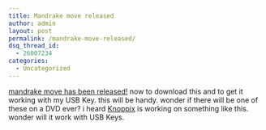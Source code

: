 ```yaml
---
title: Mandrake move released
author: admin
layout: post
permalink: /mandrake-move-released/
dsq_thread_id:
  - 26007234
categories:
  - Uncategorized
---
```

[mandrake move has been released!][1] now to download this and to get it working with my USB Key. this will be handy. wonder if there will be one of these on a DVD ever? i heard [Knoppix][2] is working on something like this. wonder will it work with USB Keys.

 [1]: http://www.mandrakesoft.com/products/mandrakemove/
 [2]: http://www.knoppix.org/